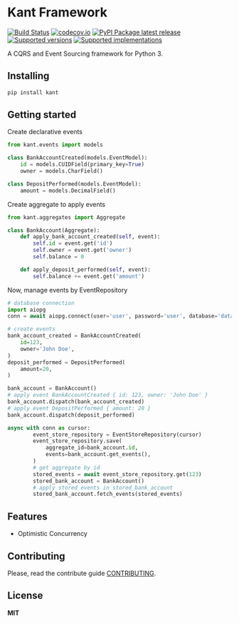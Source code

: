 # Kant Framework
[![Build Status](https://travis-ci.org/patrickporto/kant.svg?branch=master)](https://travis-ci.org/patrickporto/kant)
[![codecov.io](https://codecov.io/github/patrickporto/kant/coverage.svg?branch=master)](https://codecov.io/github/patrickporto/kant?branch=master)
[![PyPI Package latest release](https://img.shields.io/pypi/v/kant.svg)](https://pypi.python.org/pypi/kant)
[![Supported versions](https://img.shields.io/pypi/pyversions/kant.svg)](https://pypi.python.org/pypi/kant)
[![Supported implementations](https://img.shields.io/pypi/implementation/kant.svg)](https://pypi.python.org/pypi/kant)


A CQRS and Event Sourcing framework for Python 3.

## Installing

```bash
pip install kant
```

## Getting started

Create declarative events

```python
from kant.events import models

class BankAccountCreated(models.EventModel):
    id = models.CUIDField(primary_key=True)
    owner = models.CharField()

class DepositPerformed(models.EventModel):
    amount = models.DecimalField()
```

Create aggregate to apply events

```python
from kant.aggregates import Aggregate

class BankAccount(Aggregate):
    def apply_bank_account_created(self, event):
        self.id = event.get('id')
        self.owner = event.get('owner')
        self.balance = 0

    def apply_deposit_performed(self, event):
        self.balance += event.get('amount')
```

Now, manage events by EventRepository

```python
# database connection
import aiopg
conn = await aiopg.connect(user='user', password='user', database='database')

# create events
bank_account_created = BankAccountCreated(
    id=123,
    owner='John Doe',
)
deposit_performed = DepositPerformed(
    amount=20,
)

bank_account = BankAccount()
# apply event BankAccountCreated { id: 123, owner: 'John Doe' }
bank_account.dispatch(bank_account_created)
# apply event DepositPerformed { amount: 20 }
bank_account.dispatch(deposit_performed)

async with conn as cursor:
        event_store_repository = EventStoreRepository(cursor)
        event_store_repository.save(
            aggregate_id=bank_account.id,
            events=bank_account.get_events(),
        )
        # get aggregate by id
        stored_events = await event_store_repository.get(123)
        stored_bank_account = BankAccount()
        # apply stored events in stored_bank_account
        stored_bank_account.fetch_events(stored_events)
```

## Features

* Optimistic Concurrency


## Contributing

Please, read the contribute guide [CONTRIBUTING](CONTRIBUTING.md).

## License

**MIT**
